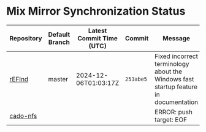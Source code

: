 # Mix Mirror Synchronization Status

| Repository | Default Branch | Latest Commit Time (UTC) | Commit | Message | Last Synced |
|---|---|---|---|---|---|
| [rEFInd](git@github.com:mix-mirror/rEFInd.git) | master | 2024-12-06T01:03:17Z | `253abe5` | Fixed incorrect terminology about the Windows fast startup feature in documentation | 2025-09-12T08:43:07Z |
| [cado-nfs](git@github.com:mix-mirror/cado-nfs.git) |  |  |  | ERROR: push target: EOF | 2025-09-12T08:51:59Z |
